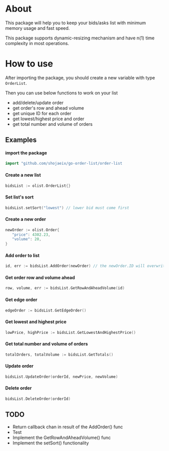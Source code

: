 # About
This package will help you to keep your bids/asks list with minimum memory usage and fast speed.
 
This package supports dynamic-resizing mechanism and have n(1) time complexity in most operations.


# How to use
After importing the package, you should create a new variable with type `OrderList`.

Then you can use below functions to work on your list
- add/delete/update order
- get order's row and ahead volume
- get unique ID for each order
- get lowest/highest price and order
- get total number and volume of orders

## Examples

#### import the package
````go 
import "github.com/shojaeix/go-order-list/order-list
````

#### Create a new list
````go
bidsList := olist.OrderList{}
````
#### Set list's sort
````go
bidsList.setSort("lowest") // lower bid must come first
````
#### Create a new order
````go
newOrder := olist.Order{
   "price": 4302.23,
   "volume": 20,
}
````
#### Add order to list
````go
id, err := bidsList.AddOrder(newOrder) // the newOrder.ID will overwrite
````

#### Get order row and volume ahead
````go
row, volume, err := bidsList.GetRowAndAheadVolume(id)
````
#### Get edge order
````go
edgeOrder := bidsList.GetEdgeOrder()
````

#### Get lowest and highest price
````go
lowPrice, highPrice := bidsList.GetLowestAndHighestPrice()
````

#### Get total number and volume of orders
````go
totalOrders, totalVolume := bidsList.GetTotals()
````

#### Update order
````go
bidsList.UpdateOrder(orderId, newPrice, newVolume)
````

#### Delete order
````go
bidsList.DeleteOrder(orderId)
````
 
## TODO
- Return callback chan in result of the AddOrder() func
- Test
- Implement the GetRowAndAheadVolume() func
- Implement the setSort() functionality